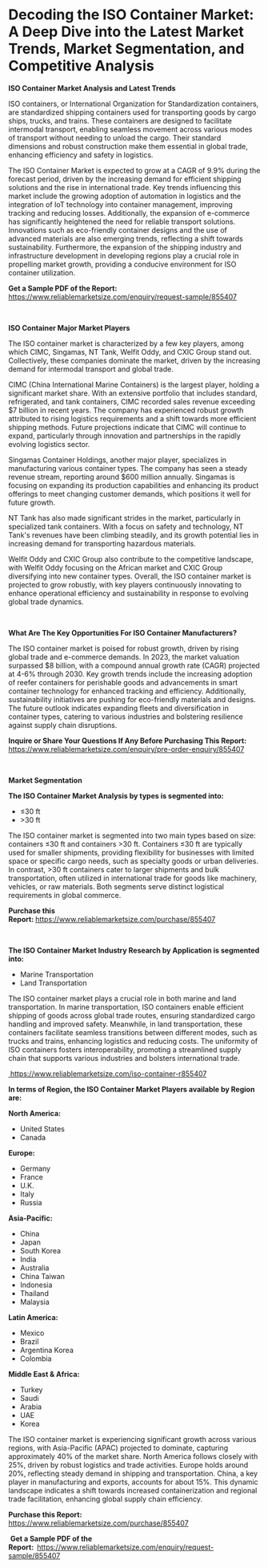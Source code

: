 <p><h1>Decoding the ISO Container Market: A Deep Dive into the Latest Market Trends, Market Segmentation, and Competitive Analysis</h1></p><p><strong>ISO Container Market Analysis and Latest Trends</strong></p>
<p><p>ISO containers, or International Organization for Standardization containers, are standardized shipping containers used for transporting goods by cargo ships, trucks, and trains. These containers are designed to facilitate intermodal transport, enabling seamless movement across various modes of transport without needing to unload the cargo. Their standard dimensions and robust construction make them essential in global trade, enhancing efficiency and safety in logistics.</p><p>The ISO Container Market is expected to grow at a CAGR of 9.9% during the forecast period, driven by the increasing demand for efficient shipping solutions and the rise in international trade. Key trends influencing this market include the growing adoption of automation in logistics and the integration of IoT technology into container management, improving tracking and reducing losses. Additionally, the expansion of e-commerce has significantly heightened the need for reliable transport solutions. Innovations such as eco-friendly container designs and the use of advanced materials are also emerging trends, reflecting a shift towards sustainability. Furthermore, the expansion of the shipping industry and infrastructure development in developing regions play a crucial role in propelling market growth, providing a conducive environment for ISO container utilization.</p></p>
<p><strong>Get a Sample PDF of the Report:&nbsp;</strong> <a href="https://www.reliablemarketsize.com/enquiry/request-sample/855407?utm_campaign=3064&utm_medium=2&utm_source=Github&utm_content=ia&utm_term=16042025&utm_id=iso-container">https://www.reliablemarketsize.com/enquiry/request-sample/855407</a></p>
<p>&nbsp;</p>
<p><strong>ISO Container Major Market Players</strong></p>
<p><p>The ISO container market is characterized by a few key players, among which CIMC, Singamas, NT Tank, Welfit Oddy, and CXIC Group stand out. Collectively, these companies dominate the market, driven by the increasing demand for intermodal transport and global trade.</p><p>CIMC (China International Marine Containers) is the largest player, holding a significant market share. With an extensive portfolio that includes standard, refrigerated, and tank containers, CIMC recorded sales revenue exceeding $7 billion in recent years. The company has experienced robust growth attributed to rising logistics requirements and a shift towards more efficient shipping methods. Future projections indicate that CIMC will continue to expand, particularly through innovation and partnerships in the rapidly evolving logistics sector.</p><p>Singamas Container Holdings, another major player, specializes in manufacturing various container types. The company has seen a steady revenue stream, reporting around $600 million annually. Singamas is focusing on expanding its production capabilities and enhancing its product offerings to meet changing customer demands, which positions it well for future growth.</p><p>NT Tank has also made significant strides in the market, particularly in specialized tank containers. With a focus on safety and technology, NT Tank's revenues have been climbing steadily, and its growth potential lies in increasing demand for transporting hazardous materials.</p><p>Welfit Oddy and CXIC Group also contribute to the competitive landscape, with Welfit Oddy focusing on the African market and CXIC Group diversifying into new container types. Overall, the ISO container market is projected to grow robustly, with key players continuously innovating to enhance operational efficiency and sustainability in response to evolving global trade dynamics.</p></p>
<p>&nbsp;</p>
<p><strong>What Are The Key Opportunities For ISO Container Manufacturers?</strong></p>
<p><p>The ISO container market is poised for robust growth, driven by rising global trade and e-commerce demands. In 2023, the market valuation surpassed $8 billion, with a compound annual growth rate (CAGR) projected at 4-6% through 2030. Key growth trends include the increasing adoption of reefer containers for perishable goods and advancements in smart container technology for enhanced tracking and efficiency. Additionally, sustainability initiatives are pushing for eco-friendly materials and designs. The future outlook indicates expanding fleets and diversification in container types, catering to various industries and bolstering resilience against supply chain disruptions.</p></p>
<p><strong>Inquire or Share Your Questions If Any Before Purchasing This Report:</strong> <a href="https://www.reliablemarketsize.com/enquiry/pre-order-enquiry/855407?utm_campaign=3064&utm_medium=2&utm_source=Github&utm_content=ia&utm_term=16042025&utm_id=iso-container">https://www.reliablemarketsize.com/enquiry/pre-order-enquiry/855407</a></p>
<p>&nbsp;</p>
<p><strong>Market Segmentation</strong></p>
<p><strong>The ISO Container Market Analysis by types is segmented into:</strong></p>
<p><ul><li>≤30 ft</li><li>>30 ft</li></ul></p>
<p><p>The ISO container market is segmented into two main types based on size: containers ≤30 ft and containers >30 ft. Containers ≤30 ft are typically used for smaller shipments, providing flexibility for businesses with limited space or specific cargo needs, such as specialty goods or urban deliveries. In contrast, >30 ft containers cater to larger shipments and bulk transportation, often utilized in international trade for goods like machinery, vehicles, or raw materials. Both segments serve distinct logistical requirements in global commerce.</p></p>
<p><strong>Purchase this Report:&nbsp;</strong><a href="https://www.reliablemarketsize.com/purchase/855407?utm_campaign=3064&utm_medium=2&utm_source=Github&utm_content=ia&utm_term=16042025&utm_id=iso-container">https://www.reliablemarketsize.com/purchase/855407</a></p>
<p>&nbsp;</p>
<p><strong>The ISO Container Market Industry Research by Application is segmented into:</strong></p>
<p><ul><li>Marine Transportation</li><li>Land Transportation</li></ul></p>
<p><p>The ISO container market plays a crucial role in both marine and land transportation. In marine transportation, ISO containers enable efficient shipping of goods across global trade routes, ensuring standardized cargo handling and improved safety. Meanwhile, in land transportation, these containers facilitate seamless transitions between different modes, such as trucks and trains, enhancing logistics and reducing costs. The uniformity of ISO containers fosters interoperability, promoting a streamlined supply chain that supports various industries and bolsters international trade.</p></p>
<p><a href="https://www.reliablemarketsize.com/iso-container-r855407?utm_campaign=3064&utm_medium=2&utm_source=Github&utm_content=ia&utm_term=16042025&utm_id=iso-container">&nbsp;https://www.reliablemarketsize.com/iso-container-r855407</a></p>
<p><strong>In terms of Region, the ISO Container Market Players available by Region are:</strong></p>
<p>
    <p> <strong> North America: </strong>
        <ul>
            <li>United States</li>
            <li>Canada</li>
        </ul>
        </p> 
    <p> <strong> Europe: </strong>
        <ul>
            <li>Germany</li>
            <li>France</li>
            <li>U.K.</li>
            <li>Italy</li>
            <li>Russia</li>
        </ul>
        </p> 
    <p> <strong> Asia-Pacific: </strong>
        <ul>
            <li>China</li>
            <li>Japan</li>
            <li>South Korea</li>
            <li>India</li>
            <li>Australia</li>
            <li>China Taiwan</li>
            <li>Indonesia</li>
            <li>Thailand</li>
            <li>Malaysia</li>
        </ul>
        </p> 
    <p> <strong> Latin America: </strong>
        <ul>
            <li>Mexico</li>
            <li>Brazil</li>
            <li>Argentina Korea</li>
            <li>Colombia</li>
        </ul>
        </p> 
    <p> <strong> Middle East & Africa: </strong>
        <ul>
            <li>Turkey</li>
            <li>Saudi</li>
            <li>Arabia</li>
            <li>UAE</li>
            <li>Korea</li>
        </ul>
    </p>
    </p>
<p><p>The ISO container market is experiencing significant growth across various regions, with Asia-Pacific (APAC) projected to dominate, capturing approximately 40% of the market share. North America follows closely with 25%, driven by robust logistics and trade activities. Europe holds around 20%, reflecting steady demand in shipping and transportation. China, a key player in manufacturing and exports, accounts for about 15%. This dynamic landscape indicates a shift towards increased containerization and regional trade facilitation, enhancing global supply chain efficiency.</p></p>
<p><strong>Purchase this Report: </strong><a href="https://www.reliablemarketsize.com/purchase/855407?utm_campaign=3064&utm_medium=2&utm_source=Github&utm_content=ia&utm_term=16042025&utm_id=iso-container">https://www.reliablemarketsize.com/purchase/855407</a></p>
<p>&nbsp;<strong>Get a Sample PDF of the Report:&nbsp;&nbsp;</strong><a href="https://www.reliablemarketsize.com/enquiry/request-sample/855407?utm_campaign=3064&utm_medium=2&utm_source=Github&utm_content=ia&utm_term=16042025&utm_id=iso-container">https://www.reliablemarketsize.com/enquiry/request-sample/855407</a></p>
<p><strong></strong></p>
<p><p></p><p></p><p></p></p>